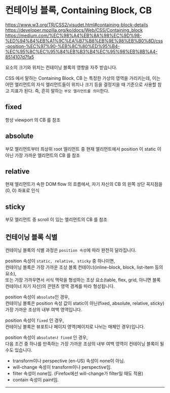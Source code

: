 # 컨테이닝 블록, Containing Block, CB

https://www.w3.org/TR/CSS2/visudet.html#containing-block-details  
https://developer.mozilla.org/ko/docs/Web/CSS/Containing_block
https://medium.com/%EC%98%A4%EB%8A%98%EC%9D%98-%ED%94%84%EB%A1%9C%EA%B7%B8%EB%9E%98%EB%B0%8D/css-position-%EC%97%90-%EB%8C%80%ED%95%B4-%EC%95%8C%EC%95%84%EB%B3%B4%EC%95%98%EB%8B%A4-8514107d7fa5

요소의 크기와 위치는 컨테이닝 블록의 영향을 자주 받습니다.

CSS 에서 말하는 Containing Block, CB 는 특정한 가상의 영역을 가리키는데, 이는 어떤 엘리먼트의 자식 엘리먼트들이 위치나 크기 등을 결정지을 때 기준으로 사용할 참고 지표가 된다.
즉, 흔히 말하는 `부모 엘리먼트를 의미`한다.

## fixed

항상 viewport 의 CB 를 참조

## absolute

부모 엘리먼트부터 최상위 root 엘리먼트 중 현재 엘리먼트에서 position 이 static 이 아닌 가장 가까운 엘리먼트의 CB 를 참조

## relative

현재 엘리먼트가 속한 DOM flow 의 흐름에서, 자기 자신의 CB 의 왼쪽 상단 꼭지점을 (0, 0) 좌표로 인식

## sticky

부모 엘리먼트 중 scroll 이 있는 엘리먼트의 CB 를 참조

## 컨테이닝 블록 식별

컨테이닝 블록의 식별 과정은 `position 속성`에 따라 완전히 달라집니다.

position 속성이 `static, relative, sticky` 중 하나이면,  
컨테이닝 블록은 가장 가까운 조상 블록 컨테이너(inline-block, block, list-item 등의 요소),  
또는 가장 가까우면서 서식 맥락을 형성하는 조상 요소(table, flex, grid, 아니면 블록 컨테이너 자기 자신)의 콘텐츠 영역 경계를 따라 형성됩니다.

position 속성이 `absolute`인 경우,  
컨테이닝 블록은 position 속성 값이 static이 아닌(fixed, absolute, relative, sticky) 가장 가까운 조상의 내부 여백 영역입니다.

position 속성이 `fixed` 인 경우,  
컨테이닝 블록은 뷰포트나 페이지 영역(페이지로 나뉘는 매체인 경우)입니다.

position 속성이 `absolute나 fixed` 인 경우,  
다음 조건 중 하나를 만족하는 가장 가까운 조상의 내부 여백 영역이 컨테이닝 블록이 될 수도 있습니다.

- transform이나 perspective (en-US) 속성이 none이 아님.
- will-change 속성이 transform이나 perspective임.
- filter 속성이 none임. (Firefox에선 will-change가 filter일 때도 적용)
- contain 속성이 paint임.

---
